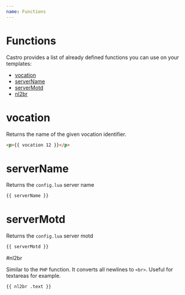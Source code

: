 ```yaml
---
name: Functions
---
```


# Functions

Castro provides a list of already defined functions you can use on your templates:

- [vocation](#vocation)
- [serverName](#servername)
- [serverMotd](#serverMotd)
- [nl2br](#nl2br)

# vocation

Returns the name of the given vocation identifier.

```html
<p>{{ vocation 12 }}</p>
```

# serverName 

Returns the `config.lua` server name

```html
{{ serverName }}
```

# serverMotd

Returns the `config.lua` server motd

```html
{{ serverMotd }}
```

#nl2br

Similar to the `PHP` function. It converts all newlines to `<br>`. Useful for textareas for example.

```html
{{ nl2br .text }}
```

